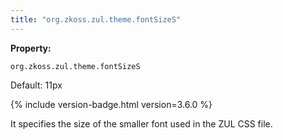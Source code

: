 ```yaml
---
title: "org.zkoss.zul.theme.fontSizeS"
---
```


**Property:**

`org.zkoss.zul.theme.fontSizeS`

Default: 11px

{% include version-badge.html version=3.6.0 %}

It specifies the size of the smaller font used in the ZUL CSS file.
